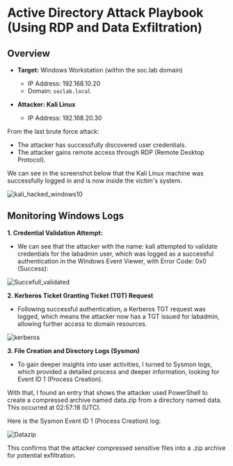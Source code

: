 # Active Directory Attack Playbook (Using RDP and Data Exfiltration)

## **Overview**

- **Target:** Windows Workstation (within the soc.lab domain)
  - IP Address: 192.168.10.20 
  - Domain: `soclab.local`

- **Attacker: Kali Linux**
  - IP Address: 192.168.20.30

From the last brute force attack:
- The attacker has successfully discovered user credentials.
- The attacker gains remote access through RDP (Remote Desktop Protocol).

We can see in the screenshot below that the Kali Linux machine was successfully logged in and is now inside the victim's system.

![kali_hacked_windows10](https://github.com/user-attachments/assets/1d1e42ed-2628-4dcc-9d2f-7f88a6604d40)



## **Monitoring Windows Logs**

**1. Credential Validation Attempt:**
- We can see that the attacker with the name: kali attempted to validate credentials for the labadmin user, which was logged as a successful authentication in the Windows Event Viewer, with Error Code: 0x0 (Success):

![Succefull_validated](https://github.com/user-attachments/assets/4adf116e-0ef2-429e-938c-637fb25e51be)


**2. Kerberos Ticket Granting Ticket (TGT) Request**

- Following successful authentication, a Kerberos TGT request was logged, which means the attacker now has a TGT issued for labadmin, allowing further access to domain resources.

![kerberos](https://github.com/user-attachments/assets/c4501f99-27a2-4924-9537-f8f9c520d466)


**3. File Creation and Directory Logs (Sysmon)**

- To gain deeper insights into user activities, I turned to Sysmon logs, which provided a detailed process and deeper information, looking for Event ID 1 (Process Creation).

With that, I found an entry that shows the attacker used PowerShell to create a compressed archive named data.zip from a directory named data. This occurred at 02:57:18 (UTC).

Here is the Sysmon Event ID 1 (Process Creation) log:

![Datazip](https://github.com/user-attachments/assets/dfe40ac0-a367-46d9-867a-e8619a491b94)


This confirms that the attacker compressed sensitive files into a .zip archive for potential exfiltration.

